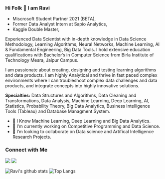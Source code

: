 ### Hi Folk 👋 I am Ravi

- Miscrosoft Student Partner 2021 (BETA),
- Former Data Analyst Intern at Sapio Analytics,
- Kaggle Double Master,

Experienced Data Scientist with in-depth knowledge in Data Science Methodology, Learning Algorithms, Neural Networks, Machine Learning, AI & Fundamental Engineering, Big Data Tools. I hold extensive education qualifications with Bachelor’s in Computer Science from Birla Institute of Technology Mesra, Jaipur Campus.

I am passionate about creating, designing and testing learning algorithms and data products. I am highly Analytical and thrive in fast paced complex environments where I can troubleshoot complex data challenges and data products, and integrate concepts into highly innovative solutions.

**Specialties:** Data Structures and Algorithms, Data Cleaning and Transformations, Data Analysis, Machine Learning, Deep Learning, AI, Statistics, Probability Theory, Big Data Analytics, Business Intelligence Tools (Tableau) and Database Managment System. 

- 🔭 I Know Machine Learning, Deep Learning and Big Data Analytics.
- 🌱 I’m currently working on Competitive Programming and Data Science.
- 🤝 I’m looking to collaborate on Data science and Artifical Intelligence Research Projects.

### Connect with Me

[<img src="https://img.shields.io/badge/linkedin-%230077B5.svg?&style=for-the-badge&logo=linkedin&logoColor=white" />](https://www.linkedin.com/in/uravichaubey/)
[<img src="https://img.shields.io/badge/Kaggle-%2320BEFF.svg?&style=for-the-badge&logo=Kaggle&logoColor=white" />](https://www.kaggle.com/ravichaubey1506)

![Ravi's github stats](https://github-readme-stats.vercel.app/api?username=ravichaubey&show_icons=true&theme=dark)
![Top Langs](https://github-readme-stats.vercel.app/api/top-langs/?username=ravichaubey&theme=cobalt&layout=compact)
